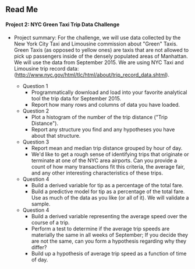 ## Read Me

#### Project 2: NYC Green Taxi Trip Data Challenge
    
+ Project summary: For the challenge, we will use data collected by the New York City Taxi and Limousine commission about "Green" Taxis. Green Taxis (as opposed to yellow ones) are taxis that are not allowed to pick up passengers inside of the densely populated areas of Manhattan. We will use the data from September 2015. We are using NYC Taxi and Limousine trip record data: (http://www.nyc.gov/html/tlc/html/about/trip_record_data.shtml).

  + Question 1
    + Programmatically download and load into your favorite analytical tool the trip data for September 2015.
    + Report how many rows and columns of data you have loaded.
  + Question 2
    + Plot a histogram of the number of the trip distance ("Trip Distance").
    + Report any structure you find and any hypotheses you have about that structure.
  + Question 3
    + Report mean and median trip distance grouped by hour of day.
    + We'd like to get a rough sense of identifying trips that originate or terminate at one of the NYC area airports. Can you             provide a count of how many transactions fit this criteria, the average fair, and any other interesting characteristics of these trips.
  + Question 4
    + Build a derived variable for tip as a percentage of the total fare.
    + Build a predictive model for tip as a percentage of the total fare. Use as much of the data as you like (or all of it). We will validate a sample.
  + Question 4
    + Build a derived variable representing the average speed over the course of a trip.
    + Perform a test to determine if the average trip speeds are materially the same in all weeks of September; If you decide they are not the same, can you form a hypothesis regarding why they differ?
    + Build up a hypothesis of average trip speed as a function of time of day.


